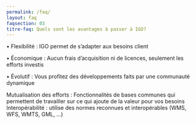 ```yaml
---
permalink: /faq/
layout: faq
faqsection: 03
titre-faq: Quels sont les avantages à passer à IGO?
---
```


• Flexibilité : IGO permet de s’adapter aux besoins client

• Économique : Aucun frais d’acquisition ni de licences, seulement les efforts investis 

• Évolutif : Vous profitez des développements faits par une communauté dynamique

Mutualisation des efforts : Fonctionnalités de bases communes qui permettent de travailler sur ce qui ajoute de la valeur pour vos besoins
Interopérabilité : utilise des normes reconnues et interopérables (WMS, WFS, WMTS, GML, …)

